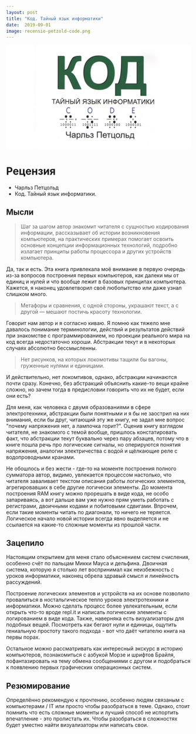 ```yaml
---
layout: post
title: "Код. Тайный язык информатики"
date:  2019-09-01
image: recensio-petzold-code.png
---
```


![Обложка](/assets/img/recensio-petzold-code.png)

# Рецензия

* Чарльз Петцольд
* Код. Тайный язык информатики.

## Мысли

> Шаг за шагом автор знакомит читателя с сущностью кодирования информации, рассказывает об истории возникновения компьютеров, на практических примерах помогает освоить основные концепции информационных технологий, подробно излагает принципы работы процессора и других устройств компьютера.

Да, так и есть. Эта книга привлекала моё внимание в первую очередь из-за вопросов построения первых компьютеров, как далеки мы от единиц и нулей и что вообще лежит в базовых принципах компьютера. Кажется, я наконец удовлетворил своё любопытство или даже узнал слишком много.

> Метафоры и сравнения, с одной стороны, украшают текст, а с другой — мешают постичь красоту технологии.

Говорит нам автор и я согласно киваю. Я помню как тяжело мне давалось понимание терминологии, действий и результатов действий при знакомстве с программированием, но проекции реального мира на код всегда недостаточно хороши. Абстракции текут и в некоторых случаях абсолютно бессмысленны.

> Нет рисунков, на которых локомотивы тащили бы вагоны, груженные нулями и единицами.

И действительно, нет локомтивов, однако, абстракции начинаются почти сразу. Конечно, без абстракций объяснить какие-то вещи крайне сложно, но зачем тогда в предисловии говорить что их не будет, если они есть?

Для меня, как человека с двумя образованиями в сфере электротехники, абстракции были понятными и я бы не заострил на них внимания, если бы друг, читающий эту же книгу, не задал мне вопрос "почему напряжения нет, а лампочка горит?". Оценив книгу взглядом читателя, не знакомого с темой вообще, пришлось констатировать факт, что абстракции текут буквально через пару абзацев, потому что в книге пошла речь про логические сигналы, но оперируются понятия напряжения, аналогии электричества с водой и щёлкающие реле с водопроводными кранами.

Не обошлось и без жести - где-то на моменте построения полного сумматора автор, видимо, увлекается процессом настолько, что читателя заваливает текстом описания работы логических элементов, агрегировавших в себе другие логически элементы. До момента построения RAM книгу можно прорешать в виде кода, не особо запариваясь, а вот дальше вам уже нужно прям уметь работать с регистрами, двоичными кодами и побитовыми сдвигами. Впрочем, если такие моменты читать по диагонали, то ничего не теряется. Логическое начало новой истории всегда явно выделяется и не ссылается на какие-то сложные моменты из прошлой части.

## Зацепило

Настоящим открытием для меня стало объяснением систем счисления, особенно счёт по пальцам Микки Мауса и дельфина. Двоичная система, которую я столько лет воспринимал как неизбежность с уроков информатики, наконец обрела здравый смысл и линейность рассуждений.

Построение логических элементов и устройств на их основе позволило провалиться в ностальгическое тепло уроков электротехники и информатики. Можно сделать процесс более увлекательным, если открыть что-то вроде repl.it и написать логические элементы с логированием в виде кода. Также, наверняка есть визуализаторы для подобных вещей. Посмотреть как бегают нули и единицы, ощутить гениальную простоту такого подхода - вот что даёт читателю книга на первы порах.

Остальное можно рассматривать как интересный экскурс в историю компьютеров, познакомиться с азбукой Морзе и шрифтов Брайля, пофантазировать на тему обмена сообщениями с другом и подобраться к появлению первых графических операционных систем.

## Резюмирование

Определённо рекомендую к прочтению, особенно людям связаным с компьютерами / IT или просто чтобы разобраться в теме. Однако, стоит помнить что есть сложные моменты и лучший способ не испортить впечатление - это пролистать их. Чтобы разобраться в сложностях будет уместно найти визуализаторы или написать свои.
